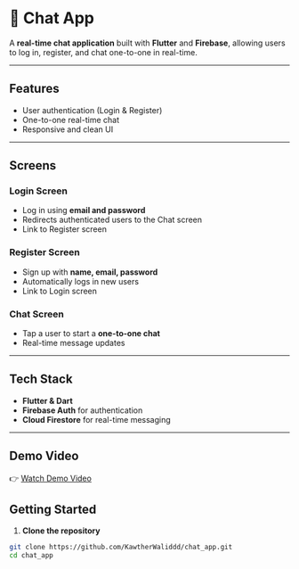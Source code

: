 # 📱 Chat App

A **real-time chat application** built with **Flutter** and **Firebase**, allowing users to log in, register, and chat one-to-one in real-time.

---

## Features

- User authentication (Login & Register)  
- One-to-one real-time chat  
- Responsive and clean UI  

---

## Screens

### Login Screen
- Log in using **email and password**  
- Redirects authenticated users to the Chat screen  
- Link to Register screen  

### Register Screen
- Sign up with **name, email, password**  
- Automatically logs in new users  
- Link to Login screen  

### Chat Screen
- Tap a user to start a **one-to-one chat**  
- Real-time message updates  

---

## Tech Stack

- **Flutter & Dart**  
- **Firebase Auth** for authentication  
- **Cloud Firestore** for real-time messaging  

---
##  Demo Video

👉 [Watch Demo Video](https://drive.google.com/file/d/18LV4VS1yM938qk03KBXSKJdoxraxh_s2/view?usp=sharing)

## Getting Started

1. **Clone the repository**

```bash
git clone https://github.com/KawtherWaliddd/chat_app.git
cd chat_app
